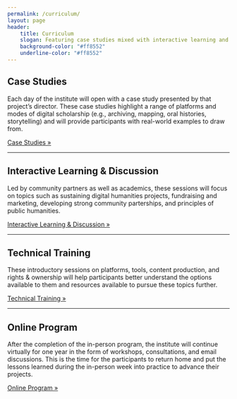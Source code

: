 ```yaml
---
permalink: /curriculum/
layout: page
header: 
    title: Curriculum
    slogan: Featuring case studies mixed with interactive learning and discussion sessions, and introductory workshops on tools and methods, the Institute will cover a wide range of topics, giving participants foundational, practical knowledge on important concepts, methods and tools.
    background-color: "#ff8552"
    underline-color: "#ff8552"
---
```


## Case Studies
Each day of the institute will open with a case study presented by that project’s director. These case studies highlight a range of platforms and modes of digital scholarship (e.g., archiving, mapping, oral histories, storytelling) and will provide participants with real-world examples to draw from. 

[Case Studies »](/case-studies/)

---

## Interactive Learning & Discussion
Led by community partners as well as academics, these sessions will focus on topics such as sustaining digital humanities projects, fundraising and marketing, developing strong community parterships, and principles of public humanities.

[Interactive Learning & Discussion »](./discussion/)

---

## Technical Training
These introductory sessions on platforms, tools, content production, and rights & ownership will help participants better understand the options available to them and resources available to pursue these topics further.

[Technical Training »](./tech-training/)

---

## Online Program
After the completion of the in-person program, the institute will continue virtually for one year in the form of workshops, consultations, and email discussions. This is the time for the participants to return home and put the lessons learned during the in-person week into practice to advance their projects. 

[Online Program »](./online-program/)
